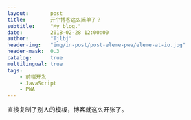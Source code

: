 ```yaml
---
layout:       post
title:        开个博客这么简单了？
subtitle:     "My blog."
date:         2018-02-28 12:00:00
author:       "Tjlbj"
header-img:   "img/in-post/post-eleme-pwa/eleme-at-io.jpg"
header-mask:  0.3
catalog:      true
multilingual: true
tags:
    - 前端开发
    - JavaScript
    - PWA
---
```


直接复制了别人的模板，博客就这么开张了。
